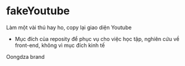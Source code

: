 # fakeYoutube
Làm một vài thú hay ho, copy lại giao diện Youtube

* Mục đích của reposity để phục vụ cho việc học tập, nghiên cứu về front-end, không vì mục đích kinh tế

Oongdza brand
